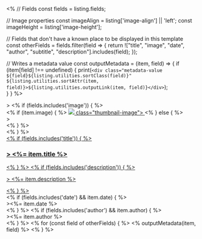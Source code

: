 <%
// Fields
const fields = listing.fields;

// Image properties
const imageAlign = listing['image-align'] || 'left';
const imageHeight = listing['image-height'];

// Fields that don't have a known place to be displayed in this template
const otherFields = fields.filter(field => {
  return !["title", "image", "date", "author", "subtitle", "description"].includes(field);
});


// Writes a metadata value
const outputMetadata = (item, field) => {
  if (item[field] !== undefined) {
    print(`<div class="metadata-value ${field}${listing.utilities.sortClass(field)}" ${listing.utilities.sortAttr(item, field)}>${listing.utilities.outputLink(item, field)}</div>`);  
  } 
}
%>

<div class="quarto-post image-<%= imageAlign %>" <%- listing.utilities.metadataAttrs(item) %>>
<% if (fields.includes('image')) { %>
<div class="thumbnail"><% if (item.image) { %>
<a href="<%- item.path %>" class="post-contents">
<img src="<%- item.image %>"<%- imageHeight ? ` height="${imageHeight}"` : '' %> class="thumbnail-image">
</a>
<% } else { %>
<div class="thumbnail-image"<%= imageHeight ? ` style="height: ${imageHeight}px;"` : '' %>></div><% } %>
</div>
<% } %>
<div class="body"><a href="<%- item.path %>" class="post-contents"><% if (fields.includes('title')) { %>
<h3 class="no-anchor title<%-listing.utilities.sortClass('title')%>" <%=listing.utilities.sortAttr(item, 'title')%>>
<%= item.title %>
</h3>
<% } %>
<% if (fields.includes('description')) { %><p class="description<%-listing.utilities.sortClass('description')%>"<%-listing.utilities.sortAttr(item, 'description')%>>
<%= item.description %>
</p><% } %></a></div>
<div class="metadata">
<% if (fields.includes('date') && item.date) { %><div class="date<%-listing.utilities.sortClass('date')%>"<%-listing.utilities.sortAttr(item, 'date')%>><%= item.date %></div><% } %>
<% if (fields.includes('author') && item.author) { %><div class="author<%-listing.utilities.sortClass('author')%>"<%-listing.utilities.sortAttr(item, 'author')%>><%= item.author %></div><% } %>
<% for (const field of otherFields) { %>
<% outputMetadata(item, field) %>
<% } %>
</div>
</div>

